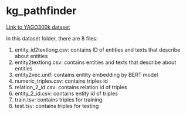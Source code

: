 # kg_pathfinder

[Link to YAGO300k dataset](https://drive.google.com/drive/folders/1G_nb3PyVxxSIQDGKQivKHdVlJxu6byXy?usp=share_link)  

In this dataset folder, there are 8 files:  
1. entity_id2textlong.csv: contains ID of entities and texts that describe about entities
2. entity2textlong.csv: contains entities and texts that describe about entities
3. entity2vec.unif: contains enitity embedding by BERT model
4. numeric_triples.csv: contains triples id
5. relation_2_id.csv: contains relation id of triples
6. entity_2_id.csv: contains entity id of triples
7. train.tsv: contains triples for training
8. test.tsv: contains triples for testing



